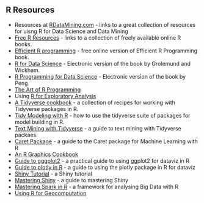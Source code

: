 ## R Resources
* Resources at [RDataMining.com](http://www.rdatamining.com/resources/onlinedocs) - links to a great collection of resources for uisng R for Data Science and Data Mining
* [Free R Resources](https://committedtotape.shinyapps.io/freeR/) - links to a collection of freely available online R books. 
* [Efficient R programming](https://csgillespie.github.io/efficientR/index.html#building-the-book) - free online version of Efficient R Programming book.
* [R for Data Science](https://r4ds.had.co.nz/) - Electronic version of the book by Grolemund and Wickham. 
* [R Programming for Data Science](https://bookdown.org/rdpeng/rprogdatascience/) - Electronic version of the book by Peng
* [The Art of R Programming](http://heather.cs.ucdavis.edu/~matloff/132/NSPpart.pdf) 
* Using [R for Exploratory Analysis](https://stat545.com/)
* [A Tidyverse cookbook](https://rstudio-education.github.io/tidyverse-cookbook/) - a collection of recipes for working with Tidyverse packages in R.
* [Tidy Modeling with R](https://www.tmwr.org/) - how to use the tidyverse suite of packages for model building in R. 
* [Text Mining with Tidyverse](https://www.tidytextmining.com/) - a guide to text mining with Tidyverse packaes. 
* [Caret Package](https://topepo.github.io/caret ) - a guide to the Caret package for Machine Learning with R
* [An R Graphics Cookbook](https://r-graphics.org/)
* [Guide to gggplot2]( https://wilkelab.org/practicalgg/) - a practical guide to using ggplot2 for dataviz in R
* [Guide to plotly in R](https://plotly-r.com/) - a guide to using the plotly package in R for dataviz
* [Shiny Tutorial](http://rstudio.github.io/shiny/tutorial/) - a Shiny tutorial
* [Mastering Shiny](https://mastering-shiny.org/) - a guide to mastering Shiny 
* [Mastering Spark in R](https://therinspark.com/intro.html#) - a framework for analysing Big Data with R
* [Using R for Geocomputation](https://geocompr.robinlovelace.net/)
